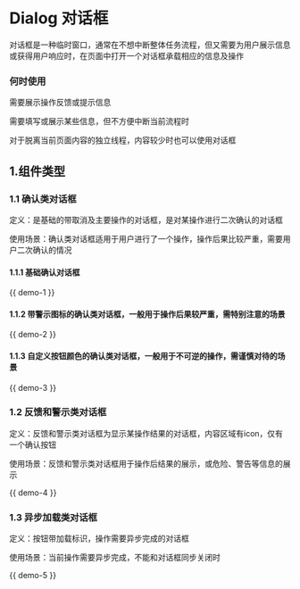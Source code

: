# Dialog 对话框

对话框是一种临时窗口，通常在不想中断整体任务流程，但又需要为用户展示信息或获得用户响应时，在页面中打开一个对话框承载相应的信息及操作

### 何时使用
需要展示操作反馈或提示信息

需要填写或展示某些信息，但不方便中断当前流程时

对于脱离当前页面内容的独立线程，内容较少时也可以使用对话框

## 1.组件类型
### 1.1 确认类对话框
定义：是基础的带取消及主要操作的对话框，是对某操作进行二次确认的对话框

使用场景：确认类对话框适用于用户进行了一个操作，操作后果比较严重，需要用户二次确认的情况

#### 1.1.1 基础确认对话框

{{ demo-1 }}


#### 1.1.2 带警示图标的确认类对话框，一般用于操作后果较严重，需特别注意的场景

{{ demo-2 }}

#### 1.1.3 自定义按钮颜色的确认类对话框，一般用于不可逆的操作，需谨慎对待的场景

{{ demo-3 }}

### 1.2 反馈和警示类对话框
定义：反馈和警示类对话框为显示某操作结果的对话框，内容区域有icon，仅有一个确认按钮

使用场景：反馈和警示类对话框用于操作后结果的展示，或危险、警告等信息的展示

{{ demo-4 }}


### 1.3 异步加载类对话框
定义：按钮带加载标识，操作需要异步完成的对话框

使用场景：当前操作需要异步完成，不能和对话框同步关闭时

{{ demo-5 }}
